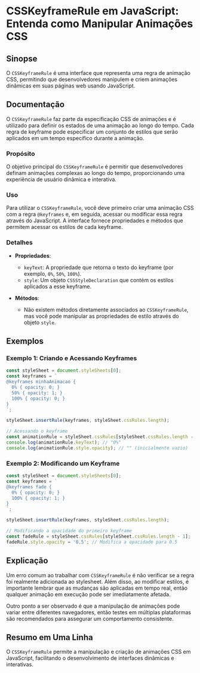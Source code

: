 <!--
Meta Description: # CSSKeyframeRule em JavaScript: Entenda como Manipular Animações CSS ## Sinopse O `CSSKeyframeRule` é uma interface que representa uma regra de anima...
Meta Keywords: stylesheet, que, csskeyframerule, keyframes, keyframe
-->

# CSSKeyframeRule em JavaScript: Entenda como Manipular Animações CSS

## Sinopse
O `CSSKeyframeRule` é uma interface que representa uma regra de animação CSS, permitindo que desenvolvedores manipulem e criem animações dinâmicas em suas páginas web usando JavaScript.

## Documentação
O `CSSKeyframeRule` faz parte da especificação CSS de animações e é utilizado para definir os estados de uma animação ao longo do tempo. Cada regra de keyframe pode especificar um conjunto de estilos que serão aplicados em um tempo específico durante a animação.

### Propósito
O objetivo principal do `CSSKeyframeRule` é permitir que desenvolvedores definam animações complexas ao longo do tempo, proporcionando uma experiência de usuário dinâmica e interativa.

### Uso
Para utilizar o `CSSKeyframeRule`, você deve primeiro criar uma animação CSS com a regra `@keyframes` e, em seguida, acessar ou modificar essa regra através do JavaScript. A interface fornece propriedades e métodos que permitem acessar os estilos de cada keyframe.

### Detalhes
- **Propriedades**:
  - `keyText`: A propriedade que retorna o texto do keyframe (por exemplo, `0%`, `50%`, `100%`).
  - `style`: Um objeto `CSSStyleDeclaration` que contém os estilos aplicados a esse keyframe.
  
- **Métodos**: 
  - Não existem métodos diretamente associados ao `CSSKeyframeRule`, mas você pode manipular as propriedades de estilo através do objeto `style`.

## Exemplos

### Exemplo 1: Criando e Acessando Keyframes
```javascript
const styleSheet = document.styleSheets[0];
const keyframes = `
@keyframes minhaAnimacao {
  0% { opacity: 0; }
  50% { opacity: 1; }
  100% { opacity: 0; }
}
`;

styleSheet.insertRule(keyframes, styleSheet.cssRules.length);

// Acessando o keyframe
const animationRule = styleSheet.cssRules[styleSheet.cssRules.length - 1];
console.log(animationRule.keyText); // "0%"
console.log(animationRule.style.opacity); // "" (inicialmente vazio)
```

### Exemplo 2: Modificando um Keyframe
```javascript
const styleSheet = document.styleSheets[0];
const keyframes = `
@keyframes fade {
  0% { opacity: 0; }
  100% { opacity: 1; }
}
`;

styleSheet.insertRule(keyframes, styleSheet.cssRules.length);

// Modificando a opacidade do primeiro keyframe
const fadeRule = styleSheet.cssRules[styleSheet.cssRules.length - 1];
fadeRule.style.opacity = '0.5'; // Modifica a opacidade para 0.5
```

## Explicação
Um erro comum ao trabalhar com `CSSKeyframeRule` é não verificar se a regra foi realmente adicionada ao stylesheet. Além disso, ao modificar estilos, é importante lembrar que as mudanças são aplicadas em tempo real, então qualquer animação em execução pode ser imediatamente afetada.

Outro ponto a ser observado é que a manipulação de animações pode variar entre diferentes navegadores, então testes em múltiplas plataformas são recomendados para assegurar um comportamento consistente.

## Resumo em Uma Linha
O `CSSKeyframeRule` permite a manipulação e criação de animações CSS em JavaScript, facilitando o desenvolvimento de interfaces dinâmicas e interativas.